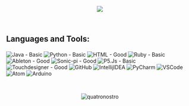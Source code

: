 
<p align="center">
  <a href="https://github.com/DenverCoder1/readme-typing-svg"><img src="https://readme-typing-svg.herokuapp.com?lines=Hi,+My+name+is+Berke+Baramuk.;I+am+a+live-coder+at+Agorave+Istanbul.;I+love+Sonic-Pi.;I+love+learning.;I+love+open+source.;&center=true&width=500&height=50"></a>
</p>
<br />

## <p>Languages and Tools:</p>

<p>
  

![Java - _Basic_](https://img.shields.io/badge/Java-Basic-F8981D?style=for-the-badge&logo=java&labelColor=4E7F9F&logoColor=white) 
![Python - _Basic_](https://img.shields.io/badge/Python-Basic-FECE3E?style=for-the-badge&logo=python&labelColor=3870A1&logoColor=white)
![HTML - _Good_](https://img.shields.io/badge/HTML-Basic-E96228?style=for-the-badge&logo=html5&labelColor=DD4B25&logoColor=white)
![Ruby - _Basic_](https://img.shields.io/badge/Ruby-Basic-F55058?style=for-the-badge&logo=ruby&labelColor=E7305B&logoColor=white) 
![Ableton - _Good_](https://img.shields.io/badge/Ableton-Good-00425A?style=for-the-badge&logo=ableton&labelColor=white&logoColor=white) 
![Sonic-pi - _Good_](https://img.shields.io/badge/Sonic_Pi-Good-33425B?style=for-the-badge&labelColor=FF78F0&logoColor=white) 
![P5.Js - _Basic_](https://img.shields.io/badge/P5.Js-Basic-33425B?style=for-the-badge&labelColor=F48484&logoColor=white) 
![Touchdesigner - _Good_](https://img.shields.io/badge/Touchdesigner-Good-33425B?style=for-the-badge&labelColor=658864&logoColor=white) 
![GitHub](https://img.shields.io/badge/-GitHub-424242?style=for-the-badge&logo=github&labelColor=1b1b1b&logoColor=white) 
![IntellijIDEA](https://img.shields.io/badge/-IntellijIDEA%20IDEA-black?style=for-the-badge&logo=intellij-idea&labelColor=1b1b1b&logoColor=3282B8&) 
![PyCharm](https://img.shields.io/badge/-PyCharm-black?style=for-the-badge&logo=Pycharm&labelColor=1b1b1b&logoColor=FFE121&) 
![VSCode](https://img.shields.io/badge/-VSCode-007ACC?style=for-the-badge&logo=visual-studio-code&labelColor=1b1b1b&logoColor=white) 
![Atom](https://img.shields.io/badge/-Atom-A8E890?style=for-the-badge&logo=atom&labelColor=1b1b1b&logoColor=white) 
![Arduino](https://img.shields.io/badge/-Arduino-8BBCCC?style=for-the-badge&logo=arduino&labelColor=1b1b1b&logoColor=white) 

</p>

<br />

<p align="center"><img align="center" src="https://github-readme-stats.vercel.app/api/top-langs?username=quatronostro&show_icons=true&locale=en&layout=compact&langs_count=10&bg_color=06283D&title_color=EAFDFC&text_color=EAFDFC&icon_color=fff" alt="quatronostro" /></p>

      
<!--
<div align="center">
  <img height="32" width="32" alt="HTML" src="https://cdn.simpleicons.org/html5"  />
  <img height="32" width="32" alt="Python" src="https://cdn.simpleicons.org/python" />
  <img height="32" width="32" alt="Ruby" src="https://cdn.simpleicons.org/ruby" />
  <img height="32" width="32" alt="Java" src="https://cdn-icons-png.flaticon.com/512/5968/5968282.png" />
  <img height="32" width="32" alt="Ableton" src="https://img.icons8.com/color/1x/ableton.png" />
</div>
-->

